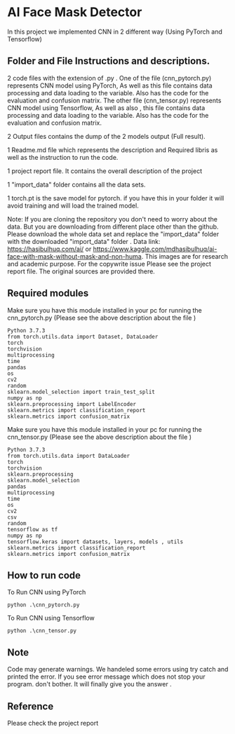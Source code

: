 # AI Face Mask Detector
In this project we implemented CNN in 2 different way (Using PyTorch and Tensorflow)

## Folder and File Instructions and descriptions.
2 code files with the extension of .py . One of the file (cnn_pytorch.py) represents CNN model using PyTorch, As well as this file contains data processing and data loading to the variable. Also has the code for the evaluation and confusion matrix. The other file (cnn_tensor.py) represents CNN model using Tensorflow, As well as also , this file contains data processing and data loading to the variable. Also has the code for the evaluation and confusion matrix.

2 Output files contains the dump of the 2 models output (Full result).

1 Readme.md file which represents the description and Required libris as well as the instruction to run the code.

1 project report file. It contains the overall description of the project

1 "import_data" folder contains all the data sets.

1 torch.pt is the save model for pytorch. if you have this in your folder it will avoid training and will load the trained model.


Note: If you are cloning the repository you don't need to worry about the data. But you are downloading from different place other than the github. Please download the whole data set and replace the "import_data" folder with the downloaded "import_data" folder . Data link: https://hasibulhuq.com/ai/  or https://www.kaggle.com/mdhasibulhuq/ai-face-with-mask-without-mask-and-non-huma. This images are for research and academic purpose. For the copywrite issue Please see the project report file. The original sources are provided there.


## Required modules

Make sure you have this module installed in your pc for running the cnn_pytorch.py (Please see the above description about the file )
```
Python 3.7.3
from torch.utils.data import Dataset, DataLoader
torch
torchvision
multiprocessing
time
pandas
os
cv2
random
sklearn.model_selection import train_test_split
numpy as np
sklearn.preprocessing import LabelEncoder
sklearn.metrics import classification_report
sklearn.metrics import confusion_matrix
```

Make sure you have this module installed in your pc for running the cnn_tensor.py (Please see the above description about the file )

```
Python 3.7.3
from torch.utils.data import DataLoader
torch
torchvision
sklearn.preprocessing
sklearn.model_selection
pandas
multiprocessing
time
os
cv2
csv
random
tensorflow as tf
numpy as np
tensorflow.keras import datasets, layers, models , utils
sklearn.metrics import classification_report
sklearn.metrics import confusion_matrix
```


## How to run code

To Run CNN using PyTorch

```
python .\cnn_pytorch.py
```

To Run CNN using Tensorflow

```
python .\cnn_tensor.py
```

## Note
Code may generate warnings. We handeled some errors using try catch and printed the error. If you see error message which does not stop your program. don't bother. It will finally give you the answer .  

## Reference
Please check the project report
